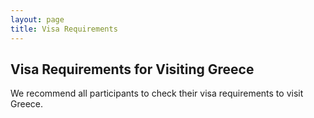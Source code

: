 ```yaml
---
layout: page
title: Visa Requirements 
---
```


## Visa Requirements for Visiting Greece

We recommend all participants to check their visa requirements to visit Greece.


